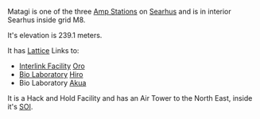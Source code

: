 Matagi is one of the three [Amp Stations](../locations/Amp_Station.md) on
[Searhus](../locations/Searhus.md) and is in interior Searhus inside grid M8.

It's elevation is 239.1 meters.

It has [Lattice](../terminology/Lattice.md) Links to:

- [Interlink Facility](../locations/Interlink.md) [Oro](Oro.md)
- [Bio Laboratory](../locations/Bio_Laboratory.md) [Hiro](Hiro.md)
- Bio Laboratory [Akua](Akua.md)

It is a Hack and Hold Facility and has an Air Tower to the North East, inside
it's [SOI](../locations/Sphere_of_Influence.md).
